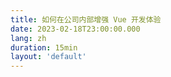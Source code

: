 ```yaml
---
title: 如何在公司内部增强 Vue 开发体验
date: 2023-02-18T23:00:00.000
lang: zh
duration: 15min
layout: 'default'
---
```


<Title />

> 这是我2023在公司内部分享的一次关于 Vue 开发体验的分享
>
> 幻灯片: [PDF](https://github.com/elonehoo/talks/blob/main/2023-03-18/2023-03-18-vue-developer-cn.pdf) | [SPA](https://2023-02-18-vue-developer.elonehoo.me)
>
> 使用 [**Slidev**](https://github.com/slidevjs/slidev) 制作 - 一个为开发者打造的演示文档工具

Hello，大家好，我是 Elone Hoo.

这是我在公司内部的一次演讲。这是我第一次做这样的分享，不足之处还请多多指教。

我这次和大家分享的是 如何增强 Vue 开发体验，和大家简单聊一聊 Vue 3 的响应式和组合式，以及他们的一些应用。

---

让我们从谈论开发者体验开始。这些年我们越来越频繁地听说开发者体验。 框架在改善开发人员体验方面付出了很多努力，使我们的工作更有效率和成果，当然还有更好的体验。在这里，我想把这个大概念分成不同的部分，看看我们做了什么来真正从框架的角度有所不同。

---

我要选择的第一件事是“响应能力”，也就是我们俗称的HMR。

在 Vue 3 中，我们将默认的捆绑器切换为 Vite，该工具以其即时热模块替换而闻名，或者称为 HMR。 它使您几乎可以立即看到从代码到应用程序的更改，并创建了一个很好的工作流程和反馈循环。

在服务器端渲染上，我们使用 `vite-node`，与 Vitest 相同的引擎，在服务器端执行 HMR。

最后，我们介绍了 Spring DevTool，除了它提供的许多很棒的功能外，它还在开发时为服务器 API 提供热重载。 还记得每次更改后端 API 时需要重新启动节点进程的时间吗？ SpringBoot 不再如此！

结合所有这些工具，我们能够使您的应用程序对您所做的任何更改做出改变，无论是客户端代码、ssr 还是服务器端 API。

---

作为一个框架，Vue 社区提供了很多通用的内置实践。

感谢 Vite 提供了 TypeScript 和 ESM 的开箱即用。

Vue 社区还使构建单页应用程序、服务器端呈现、静态站点生成或按路由混合它们变得简单——使用相同的代码库同构而无需任何显式设置。

然后我们提供了布局系统、插件、路由中间件等，让应用程序的创建更容易，你的代码库更有条理。

最重要的是，我们还提供了一些可组合的实用程序，例如 `useState` 和 `useAsyncData`，以及 SEO 实用程序，例如 `useHead` 和 `useSeoMeta`，使状态可以跨服务器端和客户端访问。

更不用说我们还拥有最好的后端集成之一。 借助 Spring Devtool，我们可以使用零配置将 HMR 在 Spring 项目中展示。

所有这些功能都试图提供您可能需要的开箱即用的常见做法和合理的默认设置。 并节省您的时间去配置它们。

---

然后到了很酷的部分，我们还介绍了一些约定。

第一个是基于文件的路由，它允许您通过简单地在文件系统中创建具有相同结构的 Vue 组件来拥有一个多页面应用程序。

然后我们添加组件自动导入，components 文件夹下的组件将在任何与其文件名相同的 Vue 文件中直接可用。 而且，它们将很好地进行代码拆分。

在 Vue 社区中，我们引入了 unplugin-auto-import-api 。 这意味着您不再需要在每个组件中键入 `import { ref } from 'vue'`。 Vue 的 API 可直接供您使用。 第 3 方模块还可以提供要自动导入的自定义可组合项，这同样适用于我们本地的 Composition API。

最后，所有这些约定都是完全同步的。 在进行路线导航或从 API 获取数据时，我们甚至可以使用类型自动完成功能。

引入约定可以大大减少我们需要编写的样板文件并避免代码库中的重复。 我认为这对提高工作效率有很大的帮助。

---

在生态系统方面，Vue 有一个庞大的社区来围绕它构建模块。 在我们的网站上看看这些，我们有数百个高质量的模块供您选择，这里的所有模块都可用于 Vue 3。有了插件，我们可以毫不费力地集成想要的功能。 他们正在为我们处理细节和最佳实践。

---

那么什么是响应式呢？提到这个就得祭出这张非常经典的 GIF。在一个 Excel 表格里面，我们会以公式的形式去定义一个一个单元格应该去做怎么样的一个运算。那么大家可以看到，在我设置好了 `A3` 这个格子的公式之后，我去更新 `A1` 的数值时， `A3` 就会自动更新，而我不需要再去做任何的操作。这就是响应是能够给我们带来的一个非常好的帮助，依赖的自动收集跟更新。

---

在 Vue 3 里面，我们对整个响应式系统做了一个重新的设计，同时暴露出了这几个新的API，`ref` `reactive` `computed` `effect`。我们把原本 Vue 2 `Object.defineProperty` 的实现改成了使用 `Proxy` 的实现方式。而 `Proxy` 可以给我们提供对属性更新监控的更大的灵活性。

我们可以通过 `get` 和 `set` 这两个 `handler` 去追踪每一个属性的访问和修改，在这个例子中我们在 `get` 里注入了 `track` 这个函数，在 `set` `里注入了trigger` 这个函数。那么在对 `reactive` 这个对象的 `hello` 属性进行访问的时候 `track` 就会被执行，在对 `obj.hello` `进行赋值的时候，trigger` 就会被执行。通过 `track` 和 `trigger` 我们就可以进行一些响应式的追踪。

---

`effect` 是在 Vue 3 里面新引入的一个API，它的作用就是去结合 `track` 和 `trigger` 这两个功能，`track` 的作用是追踪调用他的函数，`trigger` 是去触发绑定的依赖更新。

在 `effect` 里面我们会接受一个函数作为参数，在执行这个函数之前的我们会开启 tracking，然后把当前的函数设置在一个全局变量 `activeEffect`，然后再去执行这个函数。那么在这个函数的调用时间里面我们有任何的 reactive 的调用就会触发 `track` 这个函数。`track` 的主要功能就是说我们把当前的 `activeEffect` 绑定到所触发它的这个属性调用上。然后在数据更新的时候，我们再去找到这个依赖上面所绑定的所有 `effect` 把他们一一调用。这样就完成了一个最基本的响应式的功能。

---

因此，通过 Vue3 的上下文，让我们对于代码管理向前迈一步

---

众所周知 Git 是一个开源的现代版本控制系统。

多分支管理是 Git 一个非常重要的特点，因为多分支可以保证主分支不会产生任何的问题，而工作分支确定无误，就可以加入主分支。

Git 天然的支持多个版本，如果当前版本出现问题，我们可以方便的回滚到上一个版本。

在 Git 中我们可以清晰的看到每个提交之间所产生的差异。

---

让我们前往 Demo

---

所以，这是一个使用 Git 孵化的项目，在这里我们可以看到我们是如何处理分支和看到所有的版本，以及我们在这个项目中的diff。

首先我们点开 tag 可以看到所对应的版本，和每一个版本之间的功能差异。

在点开 Pull Request 可以看到我们是如何处理多分支之间的合并。

随便点开一个 PR，打开  Files changed 可以看到里面的文件差异，这个就是我们所说的 diff

---

我的分享就到这里。 这些幻灯片可以在我的网站上找到。 谢谢！
